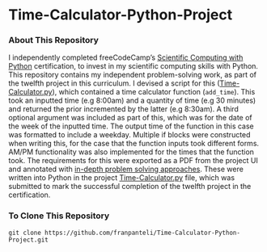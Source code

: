 # Time-Calculator-Python-Project
### About This Repository
I independently completed freeCodeCamp’s [Scientific Computing with Python](https://www.freecodecamp.org/learn/scientific-computing-with-python/) certification, to invest in my scientific computing skills with Python. This repository contains my independent problem-solving work, as part of the twelfth project in this curriculum. I devised a script for this ([Time-Calculator.py](https://github.com/franpanteli/Time-Calculator-Python-Project/blob/main/Time-Calculator.py)), which contained a time calculator function (`add_time`). This took an inputted time (e.g 8:00am) and a quantity of time (e.g 30 minutes) and returned the prior incremented by the latter (e.g 8:30am). A third optional argument was included as part of this, which was for the date of the week of the inputted time. The output time of the function in this case was formatted to include a weekday. Multiple if blocks were constructed when writing this, for the case that the function inputs took different forms. AM/PM functionality was also implemented for the times that the function took. The requirements for this were exported as a PDF from the project UI and annotated with [in-depth problem solving approaches](https://github.com/franpanteli/Time-Calculator-Python-Project/blob/main/Task%20Challenge%20Notes.pdf). These were written into Python in the project [Time-Calculator.py](https://github.com/franpanteli/Time-Calculator-Python-Project/blob/main/Time-Calculator.py) file, which was submitted to mark the successful completion of the twelfth project in the certification. 

### To Clone This Repository
```
git clone https://github.com/franpanteli/Time-Calculator-Python-Project.git
```
